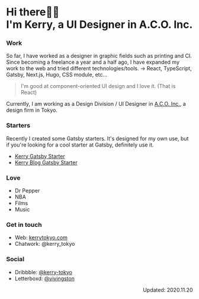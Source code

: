 # Hi there👋🏻  <br/>I'm Kerry, a UI Designer in A.C.O. Inc.

### Work
So far, I have worked as a designer in graphic fields such as printing and CI. Since becoming a freelance a year and a half ago, I have expanded my work to the web and tried different technologies/tools. → React, TypeScript, Gatsby, Next.js, Hugo, CSS module, etc...

> I'm good at component-oriented UI design and I love it. (That is React)

Currently, I am working as a Design Division / UI Designer in [A.C.O. Inc.](https://aco-tokyo.com/), a design firm in Tokyo.

### Starters
Recently I created some Gatsby starters. It's designed for my own use, but if you're looking for a cool starter at Gatsby, definitely use it.
- [Kerry Gatsby Starter](https://github.com/kerry-tokyo/kerry-gatsby-starter)
- [Kerry Blog Gatsby Starter](https://github.com/kerry-tokyo/kerry-blog-gatsby-starter)

### Love 
- Dr Pepper
- NBA
- Films
- Music

### Get in touch
- Web: [kerrytokyo.com](https://kerrytokyo.com/)
- Chatwork: @kerry_tokyo

### Social
- Dribbble: [@kerry-tokyo](https://dribbble.com/kerry-tokyo)
- Letterboxd: [@vivingston](https://letterboxd.com/vivingston/)

<p align="right">Updated: 2020.11.20</p>
